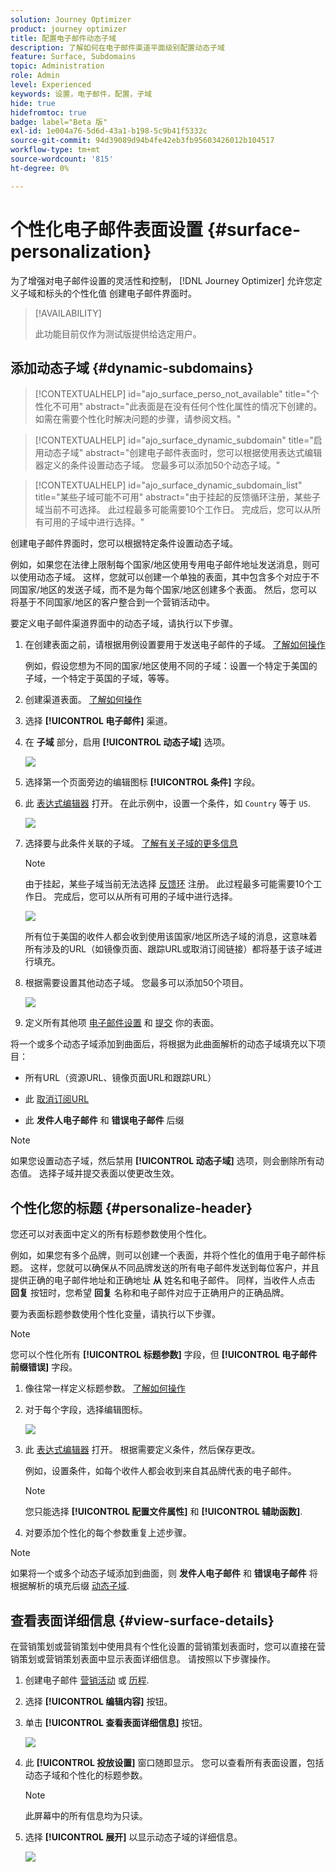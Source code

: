 ```yaml
---
solution: Journey Optimizer
product: journey optimizer
title: 配置电子邮件动态子域
description: 了解如何在电子邮件渠道平面级别配置动态子域
feature: Surface, Subdomains
topic: Administration
role: Admin
level: Experienced
keywords: 设置，电子邮件，配置，子域
hide: true
hidefromtoc: true
badge: label="Beta 版"
exl-id: 1e004a76-5d6d-43a1-b198-5c9b41f5332c
source-git-commit: 94d39089d94b4fe42eb3fb95603426012b104517
workflow-type: tm+mt
source-wordcount: '815'
ht-degree: 0%

---
```


# 个性化电子邮件表面设置 {#surface-personalization}

为了增强对电子邮件设置的灵活性和控制， [!DNL Journey Optimizer] 允许您定义子域和标头的个性化值<!--and URL tracking parameters--> 创建电子邮件界面时。

>[!AVAILABILITY]
>
>此功能目前仅作为测试版提供给选定用户。 <!--To join the beta program, contact Adobe Customer Care.-->

## 添加动态子域 {#dynamic-subdomains}

>[!CONTEXTUALHELP]
>id="ajo_surface_perso_not_available"
>title="个性化不可用"
>abstract="此表面是在没有任何个性化属性的情况下创建的。 如需在需要个性化时解决问题的步骤，请参阅文档。"

>[!CONTEXTUALHELP]
>id="ajo_surface_dynamic_subdomain"
>title="启用动态子域"
>abstract="创建电子邮件表面时，您可以根据使用表达式编辑器定义的条件设置动态子域。 您最多可以添加50个动态子域。"

>[!CONTEXTUALHELP]
>id="ajo_surface_dynamic_subdomain_list"
>title="某些子域可能不可用"
>abstract="由于挂起的反馈循环注册，某些子域当前不可选择。 此过程最多可能需要10个工作日。 完成后，您可以从所有可用的子域中进行选择。"

创建电子邮件界面时，您可以根据特定条件设置动态子域。

例如，如果您在法律上限制每个国家/地区使用专用电子邮件地址发送消息，则可以使用动态子域。 这样，您就可以创建一个单独的表面，其中包含多个对应于不同国家/地区的发送子域，而不是为每个国家/地区创建多个表面。 然后，您可以将基于不同国家/地区的客户整合到一个营销活动中。

要定义电子邮件渠道界面中的动态子域，请执行以下步骤。

1. 在创建表面之前，请根据用例设置要用于发送电子邮件的子域。 [了解如何操作](../configuration/about-subdomain-delegation.md)

   例如，假设您想为不同的国家/地区使用不同的子域：设置一个特定于美国的子域，一个特定于英国的子域，等等。

1. 创建渠道表面。 [了解如何操作](../configuration/channel-surfaces.md)

1. 选择 **[!UICONTROL 电子邮件]** 渠道。

1. 在 **子域** 部分，启用 **[!UICONTROL 动态子域]** 选项。

   ![](assets/surface-email-dynamic-subdomain.png)

1. 选择第一个页面旁边的编辑图标 **[!UICONTROL 条件]** 字段。

1. 此 [表达式编辑器](../personalization/personalization-build-expressions.md) 打开。 在此示例中，设置一个条件，如 `Country` 等于 `US`.

   ![](assets/surface-email-edit-condition.png)

1. 选择要与此条件关联的子域。 [了解有关子域的更多信息](../configuration/about-subdomain-delegation.md)

   >[!NOTE]
   >
   >由于挂起，某些子域当前无法选择 [反馈环](../reports/deliverability.md#feedback-loops) 注册。 此过程最多可能需要10个工作日。 完成后，您可以从所有可用的子域中进行选择。 <!--where FL registration happens? is it when delegating a subdomain and you're awaiting from subdomain validation? or is it on ISP side only?-->

   ![](assets/surface-email-select-subdomain.png)

   所有位于美国的收件人都会收到使用该国家/地区所选子域的消息，这意味着所有涉及的URL（如镜像页面、跟踪URL或取消订阅链接）都将基于该子域进行填充。

1. 根据需要设置其他动态子域。 您最多可以添加50个项目。

   ![](assets/surface-email-add-dynamic-subdomain.png)

   <!--Select the [IP pool](../configuration/ip-pools.md) to associate with the surface. [Learn more](email-settings.md#subdomains-and-ip-pools)-->

1. 定义所有其他项 [电子邮件设置](email-settings.md) 和 [提交](../configuration/channel-surfaces.md#create-channel-surface) 你的表面。

将一个或多个动态子域添加到曲面后，将根据为此曲面解析的动态子域填充以下项目：

* 所有URL（资源URL、镜像页面URL和跟踪URL）

* 此 [取消订阅URL](email-settings.md#list-unsubscribe)

* 此 **发件人电子邮件** 和 **错误电子邮件** 后缀

>[!NOTE]
>
>如果您设置动态子域，然后禁用 **[!UICONTROL 动态子域]** 选项，则会删除所有动态值。 选择子域并提交表面以使更改生效。

## 个性化您的标题 {#personalize-header}

您还可以对表面中定义的所有标题参数使用个性化。

例如，如果您有多个品牌，则可以创建一个表面，并将个性化的值用于电子邮件标题。 这样，您就可以确保从不同品牌发送的所有电子邮件发送到每位客户，并且提供正确的电子邮件地址和正确地址 **从** 姓名和电子邮件。 同样，当收件人点击 **回复** 按钮时，您希望 **回复** 名称和电子邮件对应于正确用户的正确品牌。

要为表面标题参数使用个性化变量，请执行以下步骤。

>[!NOTE]
>
>您可以个性化所有 **[!UICONTROL 标题参数]** 字段，但 **[!UICONTROL 电子邮件前缀错误]** 字段。


1. 像往常一样定义标题参数。 [了解如何操作](email-settings.md#email-header)

1. 对于每个字段，选择编辑图标。

   ![](assets/surface-email-personalize-header.png)

1. 此 [表达式编辑器](../personalization/personalization-build-expressions.md) 打开。 根据需要定义条件，然后保存更改。

   例如，设置条件，如每个收件人都会收到来自其品牌代表的电子邮件。

   >[!NOTE]
   >
   >您只能选择 **[!UICONTROL 配置文件属性]** 和 **[!UICONTROL 辅助函数]**.

1. 对要添加个性化的每个参数重复上述步骤。

>[!NOTE]
>
>如果将一个或多个动态子域添加到曲面，则 **发件人电子邮件** 和 **错误电子邮件** 将根据解析的填充后缀 [动态子域](#dynamic-subdomains).

<!--
## Use personalized URL tracking {#personalize-url-tracking}

To use personalized URL tracking prameters, follow the steps below.

1. Select the profile attribute of your choice from the expression editor.

1. Repeat the steps above for each tracking parameter you want to personalize.

Now when the email is sent out, this parameter will be automatically appended to the end of the URL. You can then capture this parameter in web analytics tools or in performance reports.
-->

## 查看表面详细信息 {#view-surface-details}

在营销策划或营销策划中使用具有个性化设置的营销策划表面时，您可以直接在营销策划或营销策划表面中显示表面详细信息。 请按照以下步骤操作。

1. 创建电子邮件 [营销活动](../campaigns/create-campaign.md) 或 [历程](../building-journeys/journey-gs.md).

1. 选择 **[!UICONTROL 编辑内容]** 按钮。

1. 单击 **[!UICONTROL 查看表面详细信息]** 按钮。

   ![](assets/campaign-view-surface-details.png)

1. 此 **[!UICONTROL 投放设置]** 窗口随即显示。 您可以查看所有表面设置，包括动态子域和个性化的标题参数。

   >[!NOTE]
   >
   >此屏幕中的所有信息均为只读。

1. 选择 **[!UICONTROL 展开]** 以显示动态子域的详细信息。

   ![](assets/campaign-delivery-settings-subdomain-expand.png)
